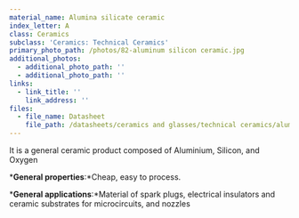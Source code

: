 ```yaml
---
material_name: Alumina silicate ceramic
index_letter: A
class: Ceramics
subclass: 'Ceramics: Technical Ceramics'
primary_photo_path: /photos/82-aluminum silicon ceramic.jpg
additional_photos:
  - additional_photo_path: ''
  - additional_photo_path: ''
links:
  - link_title: ''
    link_address: ''
files:
  - file_name: Datasheet
    file_path: /datasheets/ceramics and glasses/technical ceramics/alumina.pdf
---
```


It is a general ceramic product composed of Aluminium, Silicon, and Oxygen

***General properties**:*Cheap, easy to process.

***General applications**:*Material of spark plugs, electrical insulators and ceramic substrates for microcircuits, and nozzles
